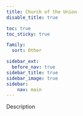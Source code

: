 ```yaml
---
title: Church of the Union
disable_title: true

toc: true
toc_sticky: true

family: 
  sort: Other

sidebar_ext:
  before_nav: true
sidebar_title: true
sidebar_image: true
sidebar:
    nav: main
---
```


<div class="todo">Description</div>

<!--more-->